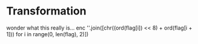 # Transformation
 wonder what this really is... enc ''.join([chr((ord(flag[i]) << 8) + ord(flag[i + 1])) for i in range(0, len(flag), 2)])
